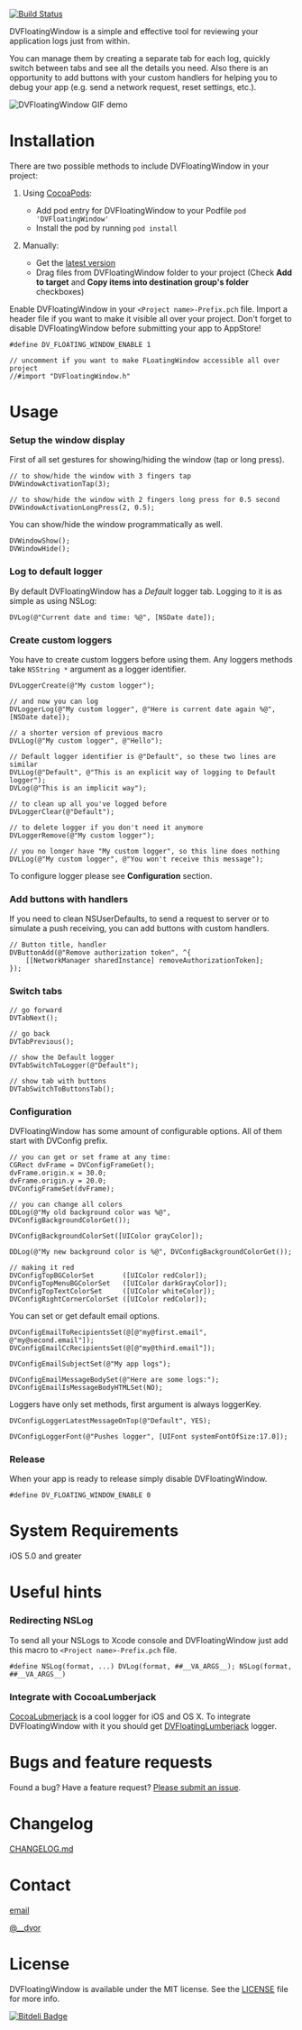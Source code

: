 [![Build Status](https://travis-ci.org/dvor/DVFloatingWindow.png?branch=development)](https://travis-ci.org/dvor/DVFloatingWindow)

DVFloatingWindow is a simple and effective tool for reviewing your application logs just from within. 

You can manage them by creating a separate tab for each log, quickly switch between tabs and see all the details you need. Also there is an opportunity to add buttons with your custom handlers for helping you to debug your app (e.g. send a network request, reset settings, etc.).

![DVFloatingWindow GIF demo](https://raw.github.com/wiki/dvor/DVFloatingWindow/demo-0.3.gif)

# Installation

There are two possible methods to include DVFloatingWindow in your project:

1. Using [CocoaPods](http://cocoapods.org):
    * Add pod entry for DVFloatingWindow to your Podfile `pod 'DVFloatingWindow'`
    * Install the pod by running `pod install`

2. Manually: 
    * Get the [latest version](https://github.com/dvor/DVFloatingWindow/archive/0.2.1.zip) 
    * Drag files from DVFloatingWindow folder to your project (Check **Add to target** and **Copy items into destination group's folder** checkboxes)

Enable DVFloatingWindow in your `<Project name>-Prefix.pch` file. Import a header file if you want to make it visible all over your project. Don't forget to disable DVFloatingWindow before submitting your app to AppStore!


```objc
#define DV_FLOATING_WINDOW_ENABLE 1

// uncomment if you want to make FLoatingWindow accessible all over project
//#import "DVFloatingWindow.h"
```

# Usage

### Setup the window display

First of all set gestures for showing/hiding the window (tap or long press). 

```objc
// to show/hide the window with 3 fingers tap
DVWindowActivationTap(3);
```

```objc
// to show/hide the window with 2 fingers long press for 0.5 second
DVWindowActivationLongPress(2, 0.5);
```

You can show/hide the window programmatically as well.

```objc
DVWindowShow();
DVWindowHide();
```

### Log to default logger

By default DVFloatingWindow has a *Default* logger tab. Logging to it is as simple as using NSLog:

```objc
DVLog(@"Current date and time: %@", [NSDate date]);
```
### Create custom loggers

You have to create custom loggers before using them. Any loggers methods take `NSString *` argument as a logger identifier.

```objc
DVLoggerCreate(@"My custom logger");

// and now you can log
DVLoggerLog(@"My custom logger", @"Here is current date again %@", [NSDate date]);

// a shorter version of previous macro
DVLLog(@"My custom logger", @"Hello");

// Default logger identifier is @"Default", so these two lines are similar
DVLLog(@"Default", @"This is an explicit way of logging to Default logger");
DVLog(@"This is an implicit way");

// to clean up all you've logged before
DVLoggerClear(@"Default");

// to delete logger if you don't need it anymore
DVLoggerRemove(@"My custom logger");

// you no longer have "My custom logger", so this line does nothing
DVLLog(@"My custom logger", @"You won't receive this message");
```

To configure logger please see **Configuration** section.

### Add buttons with handlers

If you need to clean NSUserDefaults, to send a request to server or to simulate a push receiving, you can add buttons with custom handlers.

```objc
// Button title, handler
DVButtonAdd(@"Remove authorization token", ^{
    [[NetworkManager sharedInstance] removeAuthorizationToken];
});
```

### Switch tabs

```objc
// go forward
DVTabNext();

// go back
DVTabPrevious();

// show the Default logger
DVTabSwitchToLogger(@"Default");

// show tab with buttons
DVTabSwitchToButtonsTab();
```

### Configuration

DVFloatingWindow has some amount of configurable options. All of them start with DVConfig prefix.

```objc
// you can get or set frame at any time:
CGRect dvFrame = DVConfigFrameGet();
dvFrame.origin.x = 30.0;
dvFrame.origin.y = 20.0;
DVConfigFrameSet(dvFrame);

// you can change all colors
DDLog(@"My old background color was %@", DVConfigBackgroundColorGet());

DVConfigBackgroundColorSet([UIColor grayColor]);

DDLog(@"My new background color is %@", DVConfigBackgroundColorGet());

// making it red
DVConfigTopBGColorSet       ([UIColor redColor]);
DVConfigTopMenuBGColorSet   ([UIColor darkGrayColor]);
DVConfigTopTextColorSet     ([UIColor whiteColor]);
DVConfigRightCornerColorSet ([UIColor redColor]);
```

You can set or get default email options.

```objc
DVConfigEmailToRecipientsSet(@[@"my@first.email", @"my@second.email"]);
DVConfigEmailCcRecipientsSet(@[@"my@third.email"]);

DVConfigEmailSubjectSet(@"My app logs");

DVConfigEmailMessageBodySet(@"Here are some logs:");
DVConfigEmailIsMessageBodyHTMLSet(NO);
```

Loggers have only set methods, first argument is always loggerKey.

```objc
DVConfigLoggerLatestMessageOnTop(@"Default", YES);

DVConfigLoggerFont(@"Pushes logger", [UIFont systemFontOfSize:17.0]);
```

### Release

When your app is ready to release simply disable DVFloatingWindow.

```objc
#define DV_FLOATING_WINDOW_ENABLE 0
```

# System Requirements

iOS 5.0 and greater

# Useful hints

### Redirecting NSLog

To send all your NSLogs to Xcode console and DVFloatingWindow just add this macro to `<Project name>-Prefix.pch` file.

```objc
#define NSLog(format, ...) DVLog(format, ##__VA_ARGS__); NSLog(format, ##__VA_ARGS__)
```

### Integrate with CocoaLumberjack

[CocoaLubmerjack](https://github.com/robbiehanson/CocoaLumberjack) is a cool logger for iOS and OS X. To integrate DVFloatingWindow with it you should get [DVFloatingLumberjack](https://github.com/dvor/DVFloatingLumberjack) logger.

# Bugs and feature requests

Found a bug? Have a feature request? [Please submit an issue](https://github.com/dvor/DVFloatingWindow/issues).

# Changelog

[CHANGELOG.md](CHANGELOG.md)

# Contact

[email](mailto:dvor@dvor.me)

[@__dvor](https://twitter.com/__dvor)

# License

DVFloatingWindow is available under the MIT license. See the [LICENSE](LICENSE.txt) file for more info.


[![Bitdeli Badge](https://d2weczhvl823v0.cloudfront.net/dvor/dvfloatingwindow/trend.png)](https://bitdeli.com/free "Bitdeli Badge")

